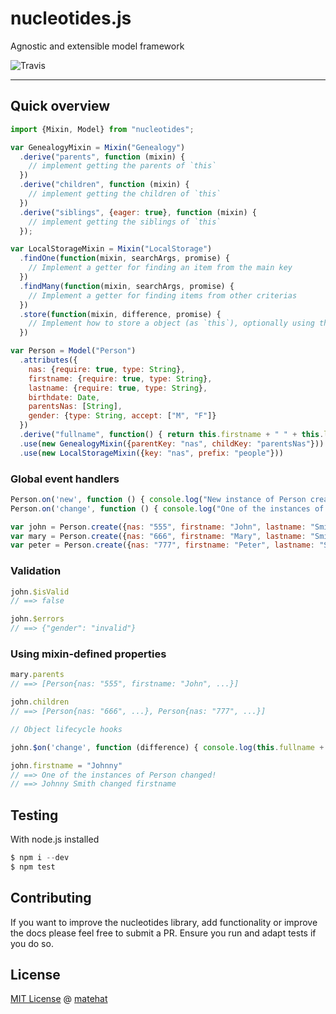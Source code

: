 # nucleotides.js

Agnostic and extensible model framework

![Travis](https://travis-ci.org/matehat/nucleotides.js.svg?branch=master)

---

## Quick overview

```javascript
import {Mixin, Model} from "nucleotides";

var GenealogyMixin = Mixin("Genealogy")
  .derive("parents", function (mixin) {
    // implement getting the parents of `this`
  })
  .derive("children", function (mixin) {
    // implement getting the children of `this`
  })
  .derive("siblings", {eager: true}, function (mixin) {
    // implement getting the siblings of `this`
  });

var LocalStorageMixin = Mixin("LocalStorage")
  .findOne(function(mixin, searchArgs, promise) {
    // Implement a getter for finding an item from the main key
  })
  .findMany(function(mixin, searchArgs, promise) {
    // Implement a getter for finding items from other criterias
  })
  .store(function(mixin, difference, promise) {
    // Implement how to store a object (as `this`), optionally using the difference
  })

var Person = Model("Person")
  .attributes({
    nas: {require: true, type: String},
    firstname: {require: true, type: String},
    lastname: {require: true, type: String},
    birthdate: Date,
    parentsNas: [String],
    gender: {type: String, accept: ["M", "F"]}
  })
  .derive("fullname", function() { return this.firstname + " " + this.lastname; })
  .use(new GenealogyMixin({parentKey: "nas", childKey: "parentsNas"}))
  .use(new LocalStorageMixin({key: "nas", prefix: "people"}))
```

### Global event handlers

```javascript
Person.on('new', function () { console.log("New instance of Person created!") });
Person.on('change', function () { console.log("One of the instances of Person changed!") });

var john = Person.create({nas: "555", firstname: "John", lastname: "Smith", birthdate: new Date(), gender: "R"});
var mary = Person.create({nas: "666", firstname: "Mary", lastname: "Smith", birthdate: new Date(), gender: "F", parentsNas: ["555"]});
var peter = Person.create({nas: "777", firstname: "Peter", lastname: "Smith", birthdate: new Date(), gender: "M", parentsNas: ["555"]});
```

### Validation

```javascript
john.$isValid
// ==> false

john.$errors
// ==> {"gender": "invalid"}
```

### Using mixin-defined properties

```javascript
mary.parents
// ==> [Person{nas: "555", firstname: "John", ...}]

john.children
// ==> [Person{nas: "666", ...}, Person{nas: "777", ...}]

// Object lifecycle hooks

john.$on('change', function (difference) { console.log(this.fullname + " changed " + Objects.keys(difference)[0]) });

john.firstname = "Johnny"
// ==> One of the instances of Person changed!
// ==> Johnny Smith changed firstname
```

## Testing

With node.js installed

```javascript
$ npm i --dev
$ npm test
```

## Contributing

If you want to improve the nucleotides library, add functionality or improve the docs please feel free to submit a PR. Ensure you run and adapt tests if you do so.

## License

[MIT License](LICENSE) @ [matehat](github.com/matehat)

